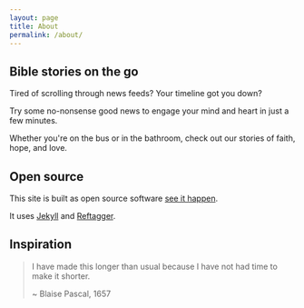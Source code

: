 ```yaml
---
layout: page
title: About
permalink: /about/
---
```

## Bible stories on the go

Tired of scrolling through news feeds? Your timeline got you down?

Try some no-nonsense good news to engage your mind and heart in just a few
minutes.

Whether you're on the bus or in the bathroom, check out our stories of
faith, hope, and love.

## Open source

This site is built as open source software [see it
happen](https://github.com/joshpeterson/blaise/).

It uses [Jekyll](https://jekyllrb.com/) and
[Reftagger](https://faithlife.com/products/reftagger).

## Inspiration

> I have made this longer than usual because I have not had time to make it shorter.
>
> ~ Blaise Pascal, 1657

